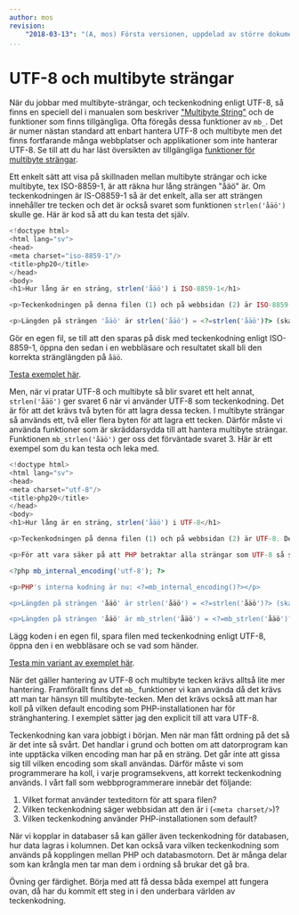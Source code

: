 ```yaml
---
author: mos
revision:
    "2018-03-13": "(A, mos) Första versionen, uppdelad av större dokument."
...
```

UTF-8 och multibyte strängar
=======================

När du jobbar med multibyte-strängar, och teckenkodning enligt UTF-8, så finns en speciell del i manualen som beskriver ["Multibyte String"](http://php.net/manual/en/book.mbstring.php) och de funktioner som finns tillgängliga. Ofta föregås dessa funktioner av `mb_`. Det är numer nästan standard att enbart hantera UTF-8 och multibyte men det finns fortfarande många webbplatser och applikationer som inte hanterar UTF-8. Se till att du har läst översikten av tillgängliga [funktioner för multibyte strängar](http://php.net/manual/en/ref.mbstring.php).

Ett enkelt sätt att visa på skillnaden mellan multibyte strängar och icke multibyte, tex ISO-8859-1, är att räkna hur lång strängen "åäö" är. Om teckenkodningen är IS-O8859-1 så är det enkelt, alla ser att strängen innehåller tre tecken och det är också svaret som funktionen `strlen('åäö')` skulle ge. Här är kod så att du kan testa det själv.

```php
<!doctype html>
<html lang="sv"> 
<head>
<meta charset="iso-8859-1"/>
<title>php20</title>
</head>
<body>
<h1>Hur lång är en sträng, strlen('åäö') i ISO-8859-1</h1>

<p>Teckenkodningen på denna filen (1) och på webbsidan (2) är ISO-8859-1.</p>

<p>Längden på strängen 'åäö' är strlen('åäö') = <?=strlen('åäö')?> (skall vara 3).</p>
```

Gör en egen fil, se till att den sparas på disk med teckenkodning enligt ISO-8859-1, öppna den sedan i en webbläsare och resultatet skall bli den korrekta stränglängden på `åäö`.

[Testa exemplet här](kod-exempel/guiden-php-20/strangar/iso88591.php).


Men, när vi pratar UTF-8 och multibyte så blir svaret ett helt annat, `strlen('åäö')` ger svaret 6 när vi använder UTF-8 som teckenkodning. Det är för att det krävs två byten för att lagra dessa tecken. I multibyte strängar så används ett, två eller flera byten för att lagra ett tecken. Därför måste vi använda funktioner som är skräddarsydda till att hantera multibyte strängar. Funktionen `mb_strlen('åäö')` ger oss det förväntade svaret 3. Här är ett exempel som du kan testa och leka med.

```php
<!doctype html>
<html lang="sv"> 
<head>
<meta charset="utf-8"/>
<title>php20</title>
</head>
<body>
<h1>Hur lång är en sträng, strlen('åäö') i UTF-8</h1>

<p>Teckenkodningen på denna filen (1) och på webbsidan (2) är UTF-8. Den interna kodningen för PHP-installationen (3) är <?=mb_internal_encoding()?>.</p>

<p>För att vara säker på att PHP betraktar alla strängar som UTF-8 så sätter jag mb_internal_encoding('utf-8').</p>

<?php mb_internal_encoding('utf-8'); ?>

<p>PHP's interna kodning är nu: <?=mb_internal_encoding()?></p>

<p>Längden på strängen 'åäö' är strlen('åäö') = <?=strlen('åäö')?> (skall vara 6).</p>

<p>Längden på strängen 'åäö' är mb_strlen('åäö') = <?=mb_strlen('åäö')?> (skall vara 3).</p>
```

Lägg koden i en egen fil, spara filen med teckenkodning enligt UTF-8, öppna den i en webbläsare och se vad som händer.

[Testa min variant av exemplet här](kod-exempel/guiden-php-20/strangar/utf8nobom.php).

När det gäller hantering av UTF-8 och multibyte tecken krävs alltså lite mer hantering. Framförallt finns det `mb_` funktioner vi kan använda då det krävs att man tar hänsyn till multibyte-tecken. Men det krävs också att man har koll på vilken default encoding som PHP-installationen har för stränghantering. I exemplet sätter jag den explicit till att vara UTF-8. 

Teckenkodning kan vara jobbigt i början. Men när man fått ordning på det så är det inte så svårt. Det handlar i grund och botten om att datorprogram kan inte upptäcka vilken encoding man har på en sträng. Det går inte att gissa sig till vilken encoding som skall användas. Därför måste vi som programmerare ha koll, i varje programsekvens, att korrekt teckenkodning används. I vårt fall som webbprogrammerare innebär det följande:

1. Vilket format använder texteditorn för att spara filen?
2. Vilken teckenkodning säger webbsidan att den är i (`<meta charset/>`)?
3. Vilken teckenkodning använder PHP-installationen som default?

När vi kopplar in databaser så kan gäller även teckenkodning för databasen, hur data lagras i kolumnen. Det kan också vara vilken teckenkodning som används på kopplingen mellan PHP och databasmotorn. Det är många delar som kan krångla men tar man dem i ordning så brukar det gå bra. 

Övning ger färdighet. Börja med att få dessa båda exempel att fungera ovan, då har du kommit ett steg in i den underbara världen av teckenkodning.
